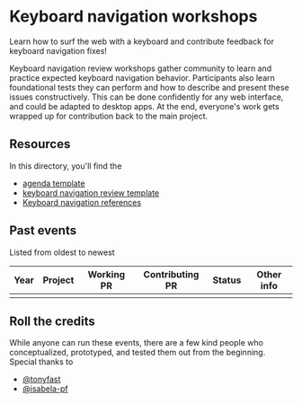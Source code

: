 # Keyboard navigation workshops

Learn how to surf the web with a keyboard and contribute feedback for keyboard navigation fixes! 

Keyboard navigation review workshops gather community to learn and practice expected keyboard navigation behavior. Participants also learn foundational tests they can perform and how to describe and present these issues constructively. This can be done confidently for any web interface, and could be adapted to desktop apps. At the end, everyone's work gets wrapped up for contribution back to the main project.

## Resources

In this directory, you'll find the
- [agenda template](agenda-template.md)
- [keyboard navigation review template](review-template.md)
- [Keyboard navigation references](getting-started.md)

## Past events

Listed from oldest to newest

| Year | Project | Working PR | Contributing PR | Status | Other info | 
|------|---------|------------|-----------------|--------|------------|
|  |  |  |  |  |  |

## Roll the credits

While anyone can run these events, there are a few kind people who conceptualized, prototyped, and tested them out from the beginning. Special thanks to
- [@tonyfast](https://github.com/tonyfast/)
- [@isabela-pf](https://github.com/isabela-pf/)
